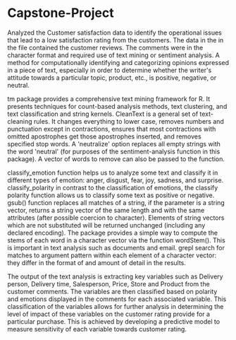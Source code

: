 # Capstone-Project
Analyzed the Customer satisfaction data to identify the operational issues that lead to a low satisfaction rating from the customers.
The data in the in the file contained the customer reviews. The comments were in the character format and required use of text mining or sentiment analysis. A method for computationally identifying and categorizing opinions expressed in a piece of text, especially in order to determine whether the writer's attitude towards a particular topic, product, etc., is positive, negative, or neutral.

tm package provides a comprehensive text mining framework for R. It presents techniques for count-based analysis methods, text clustering, and text classification and string kernels. CleanText is a general set of text-cleaning rules. It changes everything to lower case, removes numbers and punctuation except in contractions, ensures that most contractions with omitted apostrophes get those apostrophes inserted, and removes specified stop words. A 'neutralize' option replaces all empty strings with the word 'neutral' (for purposes of the sentiment-analysis function in this package). A vector of words to remove can also be passed to the function.

classify_emotion function helps us to analyze some text and classify it in different types of emotion: anger, disgust, fear, joy, sadness, and surprise. classify_polarity in contrast to the classification of emotions, the classify polarity function allows us to classify some text as positive or negative. gsub() function replaces all matches of a string, if the parameter is a string vector, returns a string vector of the same length and with the same attributes (after possible coercion to character). Elements of string vectors which are not substituted will be returned unchanged (including any declared encoding). The package provides a simple way to compute the stems of
each word in a character vector via the function wordStem(). This is important in text analysis such as documents and email. grepl search for matches to argument pattern within each element of a character vector: they differ in the format of and amount of detail in the results.

The output of the text analysis is extracting key variables such as Delivery person, Delivery time, Salesperson, Price, Store and Product from the customer comments. The variables are then classified based on polarity and emotions displayed in the comments for each associated variable. This classification of the variables allows for further analysis in determining the level of impact of these variables on the customer rating provide for a particular purchase. This is achieved by developing a predictive model to measure sensitivity of each variable towards customer rating.
